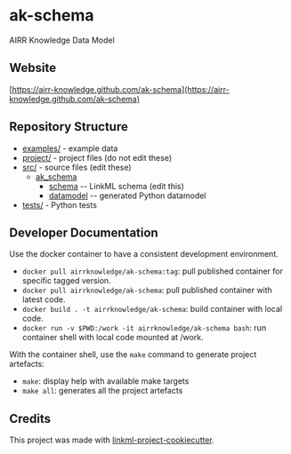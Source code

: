 # ak-schema

AIRR Knowledge Data Model

## Website

[https://airr-knowledge.github.com/ak-schema](https://airr-knowledge.github.com/ak-schema)

## Repository Structure

* [examples/](examples/) - example data
* [project/](project/) - project files (do not edit these)
* [src/](src/) - source files (edit these)
  * [ak_schema](src/ak_schema)
    * [schema](src/ak_schema/schema) -- LinkML schema
      (edit this)
    * [datamodel](src/ak_schema/datamodel) -- generated
      Python datamodel
* [tests/](tests/) - Python tests

## Developer Documentation

Use the docker container to have a consistent development environment.

* `docker pull airrknowledge/ak-schema:tag`: pull published container for specific tagged version.
* `docker pull airrknowledge/ak-schema`: pull published container with latest code.
* `docker build . -t airrknowledge/ak-schema`: build container with local code.
* `docker run -v $PWD:/work -it airrknowledge/ak-schema bash`: run container shell with local code mounted at /work.

With the container shell, use the `make` command to generate project artefacts:

* `make`: display help with available make targets
* `make all`: generates all the project artefacts

## Credits

This project was made with
[linkml-project-cookiecutter](https://github.com/linkml/linkml-project-cookiecutter).
